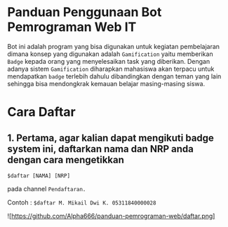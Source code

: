 # Panduan Penggunaan Bot Pemrograman Web IT

Bot ini adalah program yang bisa digunakan untuk kegiatan pembelajaran dimana konsep yang digunakan adalah `Gamification` yaitu memberikan `Badge` kepada orang yang menyelesaikan task yang diberikan. Dengan adanya sistem `Gamification` diharapkan mahasiswa akan terpacu untuk mendapatkan `badge` terlebih dahulu dibandingkan dengan teman yang lain sehingga bisa mendongkrak kemauan belajar masing-masing siswa.

# Cara Daftar

## 1. Pertama, agar kalian dapat mengikuti badge system ini, daftarkan nama dan NRP anda dengan cara mengetikkan

```$daftar [NAMA] [NRP]``` 

pada channel `Pendaftaran.`

Contoh : `$daftar M. Mikail Dwi K. 05311840000028`

![https://github.com/Alpha666/panduan-pemrograman-web/daftar.png]

